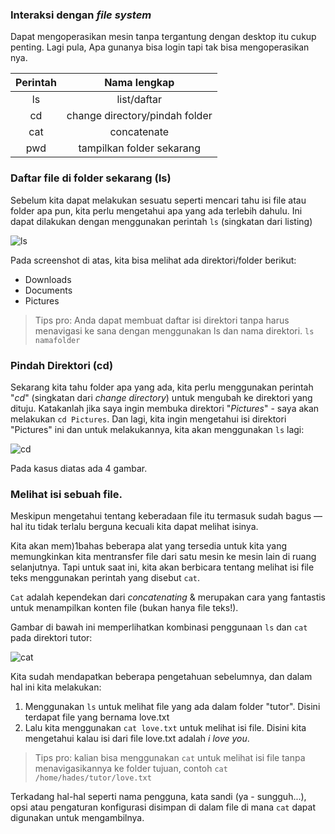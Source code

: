 ### Interaksi dengan *file system*
Dapat mengoperasikan mesin tanpa tergantung dengan desktop itu cukup penting. Lagi pula, Apa gunanya bisa login tapi tak bisa mengoperasikan nya.

|Perintah|Nama lengkap|
|:------:|:----------:|
|ls|list/daftar|
|cd|change directory/pindah folder|
|cat|concatenate|
|pwd|tampilkan folder sekarang|

### Daftar file di folder sekarang (ls)
Sebelum kita dapat melakukan sesuatu seperti mencari tahu isi file atau folder apa pun, kita perlu mengetahui apa yang ada terlebih dahulu. Ini dapat dilakukan dengan menggunakan perintah `ls` (singkatan dari listing)

![ls](https://raw.githubusercontent.com/yingcrackerhades/cybersec-module/main/Pre%20Security/Linux%20Fundamental/Image/Screenshot%20from%202022-11-03%2021-47-29.png)

Pada screenshot di atas, kita bisa melihat ada direktori/folder berikut:
* Downloads
* Documents
* Pictures

> Tips pro: Anda dapat membuat daftar isi direktori tanpa harus menavigasi ke sana dengan menggunakan ls dan nama direktori. `ls namafolder`

### Pindah Direktori (cd)
Sekarang kita tahu folder apa yang ada, kita perlu menggunakan perintah "*cd*" (singkatan dari *change directory*) untuk mengubah ke direktori yang dituju. Katakanlah jika saya ingin membuka direktori "*Pictures*" - saya akan melakukan `cd Pictures`. Dan lagi, kita ingin mengetahui isi direktori "Pictures" ini dan untuk melakukannya, kita akan menggunakan `ls` lagi:

![cd](https://raw.githubusercontent.com/yingcrackerhades/cybersec-module/main/Pre%20Security/Linux%20Fundamental/Image/Screenshot%20from%202022-11-03%2021-48-49.png)

Pada kasus diatas ada 4 gambar.


### Melihat isi sebuah file.
Meskipun mengetahui tentang keberadaan file itu termasuk sudah bagus — hal itu tidak terlalu berguna kecuali kita dapat melihat isinya.

Kita akan mem)1bahas beberapa alat yang tersedia untuk kita yang memungkinkan kita mentransfer file dari satu mesin ke mesin lain di ruang selanjutnya. Tapi untuk saat ini, kita akan berbicara tentang melihat isi file teks menggunakan perintah yang disebut `cat`.

`Cat` adalah kependekan dari *concatenating* & merupakan cara yang fantastis untuk menampilkan konten file (bukan hanya file teks!).

Gambar di bawah ini memperlihatkan kombinasi penggunaan `ls` dan `cat` pada direktori tutor:

![cat](https://raw.githubusercontent.com/yingcrackerhades/cybersec-module/main/Pre%20Security/Linux%20Fundamental/Image/cat.png)

Kita sudah mendapatkan beberapa pengetahuan sebelumnya, dan dalam hal ini kita melakukan:
1. Menggunakan `ls` untuk melihat file yang ada dalam folder "tutor". Disini terdapat file yang bernama love.txt
2. Lalu kita menggunakan `cat love.txt` untuk melihat isi file. Disini kita mengetahui kalau isi dari file love.txt adalah *i love you*.

> Tips pro: kalian bisa menggunakan `cat` untuk melihat isi file tanpa menavigasikannya ke folder tujuan, contoh `cat /home/hades/tutor/love.txt`

Terkadang hal-hal seperti nama pengguna, kata sandi (ya - sungguh...), opsi atau pengaturan konfigurasi disimpan di dalam file di mana `cat` dapat digunakan untuk mengambilnya.

